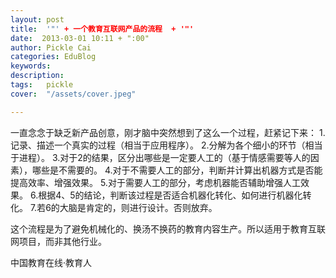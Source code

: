 ```yaml
---
layout: post  
title:  '"' + 一个教育互联网产品的流程  + '"'
date:  2013-03-01 10:11 + ":00" 
author: Pickle Cai  
categories: EduBlog  
keywords: 
description:   
tags:	pickle   
cover:  "/assets/cover.jpeg"  

---  
```

    
 一直念念于缺乏新产品创意，刚才脑中突然想到了这么一个过程，赶紧记下来： 1.记录、描述一个真实的过程（相当于应用程序）。 2.分解为各个细小的环节（相当于进程）。 3.对于2的结果，区分出哪些是一定要人工的（基于情感需要等人的因素），哪些是不需要的。 4.对于不需要人工的部分，判断并计算出机器方式是否能提高效率、增强效果。 5.对于需要人工的部分，考虑机器能否辅助增强人工效果。 6.根据4、5的结论，判断该过程是否适合机器化转化、如何进行机器化转化。 7.若6的大脑是肯定的，则进行设计。否则放弃。

这个流程是为了避免机械化的、换汤不换药的教育内容生产。所以适用于教育互联网项目，而非其他行业。		

		    
 中国教育在线·教育人


